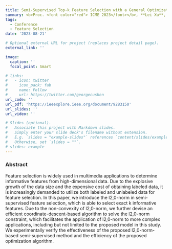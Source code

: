 ```yaml
---
title: Semi-Supervised Top-k Feature Selection with a General Optimization Framework
summary: <b>Proc. <font color="red"> ICME 2023</font></b>, **Lei Xu**, Rong Wang, Feiping Nie, Jun Wu, Xuelong Li.
tags:
  - Conference
  - Feature Selection
date: '2023-08-21'

# Optional external URL for project (replaces project detail page).
external_link: ''

image:
  caption: ''
  focal_point: Smart

# links:
#   - icon: twitter
#     icon_pack: fab
#     name: Follow
#     url: https://twitter.com/georgecushen
url_code: ''
url_pdf: 'https://ieeexplore.ieee.org/document/9283150'
url_slides: ''
url_video: ''

# Slides (optional).
#   Associate this project with Markdown slides.
#   Simply enter your slide deck's filename without extension.
#   E.g. `slides = "example-slides"` references `content/slides/example-slides.md`.
#   Otherwise, set `slides = ""`.
# slides: example
---
```


### Abstract

Feature selection is widely used in multimedia applications to determine informative features from high-dimensional data. Due to the explosive growth of the data size and the expensive cost of obtaining labeled data, it is increasingly demanded to utilize both labeled and unlabeled data for feature selection. In this paper, we introduce the l2,0-norm in semi-supervised feature selection, which is able to select exact k informative features. Due to the non-convexity of l2,0-norm, we further devise an efficient coordinate-descent-based algorithm to solve the l2,0-norm constraint, which facilitates the application of l2,0-norm to more complex applications, including but not limited to the proposed model in this study. We experimentally verify the effectiveness of the proposed l2,0-norm-based semi-supervised method and the efficiency of the proposed optimization algorithm.

